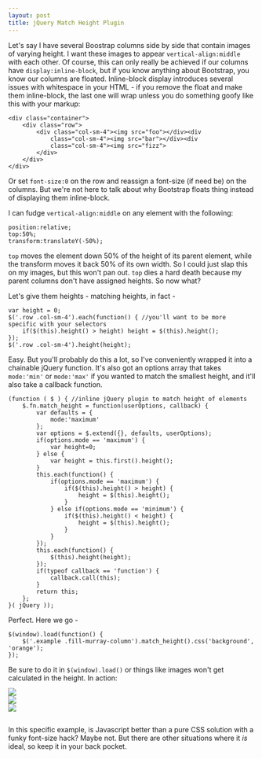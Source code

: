 ```yaml
---
layout: post
title: jQuery Match Height Plugin
---
```


Let's say I have several Boostrap columns side by side that contain images of varying height. I want these images to appear `vertical-align:middle` with each other. Of course, this can only really be achieved if our columns have `display:inline-block`, but if you know anything about Bootstrap, you know our columns are floated. Inline-block display introduces several issues with whitespace in your HTML - if you remove the float and make them inline-block, the last one will wrap unless you do something goofy like this with your markup:

```
<div class="container">
	<div class="row">
		<div class="col-sm-4"><img src="foo"></div><div
			class="col-sm-4"><img src="bar"></div><div
			class="col-sm-4"><img src="fizz">
		</div>
	</div>
</div>
```

Or set `font-size:0` on the row and reassign a font-size (if need be) on the columns. But we're not here to talk about why Bootstrap floats thing instead of displaying them inline-block.

I can fudge `vertical-align:middle` on any element with the following:

```
position:relative;
top:50%;
transform:translateY(-50%);
```

`top` moves the element down 50% of the height of its parent element, while the transform moves it back 50% of its own width. So I could just slap this on my images, but this won't pan out. `top` dies a hard death because my parent columns don't have assigned heights. So now what?

Let's give them heights - matching heights, in fact -

```
var height = 0;
$('.row .col-sm-4').each(function() { //you'll want to be more specific with your selectors
	if($(this).height() > height) height = $(this).height();
});
$('.row .col-sm-4').height(height);
```

Easy. But you'll probably do this a lot, so I've conveniently wrapped it into a chainable jQuery function. It's also got an options array that takes `mode:'min'` or `mode:'max'` if you wanted to match the smallest height, and it'll also take a callback function.

```
(function ( $ ) { //inline jQuery plugin to match height of elements
    $.fn.match_height = function(userOptions, callback) {
    	var defaults = {
    		mode:'maximum'
    	};
    	var options = $.extend({}, defaults, userOptions);
		if(options.mode == 'maximum') {
			var height=0;
		} else {
			var height = this.first().height();
		}
		this.each(function() {
			if(options.mode == 'maximum') {
				if($(this).height() > height) {
					height = $(this).height();
				}	
			} else if(options.mode == 'minimum') {
				if($(this).height() < height) {
					height = $(this).height();
				}
			}
		});
		this.each(function() {
			$(this).height(height);
		});
		if(typeof callback == 'function') {
			callback.call(this);
		}
		return this;
	};
}( jQuery ));
```

Perfect. Here we go -

```
$(window).load(function() {
	$('.example .fill-murray-column').match_height().css('background', 'orange');
});
```

Be sure to do it in `$(window).load()` or things like images won't get calculated in the height. In action:

<div class="container example">
	<div class="row">
		<div class="col-sm-4 fill-murray-column">
			<img src="http://fillmurray.com/300/300">
		</div>
		<div class="col-sm-4 fill-murray-column">
			<img src="http://fillmurray.com/300/350">
		</div>
		<div class="col-sm-4 fill-murray-column">
			<img src="http://fillmurray.com/300/400">
		</div>
	</div>
</div>

In this specific example, is Javascript better than a pure CSS solution with a funky font-size hack? Maybe not. But there are other situations where it _is_ ideal, so keep it in your back pocket.

<script>
(function ( $ ) { //inline jQuery plugin to match height of elements
    $.fn.match_height = function(userOptions, callback) {
    	var defaults = {
    		mode:'maximum'
    	};
    	var options = $.extend({}, defaults, userOptions);
		if(options.mode == 'maximum') {
			var height=0;
		} else {
			var height = this.first().height();
		}
		this.each(function() {
			if(options.mode == 'maximum') {
				if($(this).height() > height) {
					height = $(this).height();
				}	
			} else if(options.mode == 'minimum') {
				if($(this).height() < height) {
					height = $(this).height();
				}
			}
		});
		this.each(function() {
			$(this).height(height);
		});
		if(typeof callback == 'function') {
			callback.call(this);
		}
		return this;
	};
}( jQuery ));
jQuery(document).ready(function($) {
	$(window).load(function() {
		$('.example .fill-murray-column').match_height().css('background', 'orange');
	});
});
</script>
<style>
	.example {
		margin:20px 0;
	}
	.example .fill-murray-column img {
		position:relative;
		top:50%;
		transform:translateY(-50%);
		-webkit-transform:translateY(-50%);
		max-width:100%;
	}
</style>



